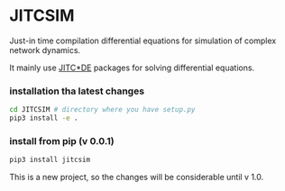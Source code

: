 # JITCSIM

Just-in time compilation differential equations for simulation of complex network dynamics.

It mainly use [JITC*DE](https://github.com/neurophysik/jitcode) packages for solving differential equations.

### installation tha latest changes

```sh
cd JITCSIM # directory where you have setup.py
pip3 install -e .
```

### install from pip (v 0.0.1)
```sh
pip3 install jitcsim
```


This is a new project, so the changes will be considerable until v 1.0.
